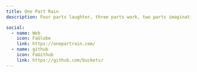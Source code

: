 ```yaml
---
title: One Part Rain
description: Four parts laughter, three parts work, two parts imagination, and one part rain

social:
  - name: Web
    icon: FaGlobe
    link: https://onepartrain.com/
  - name: github
    icon: FaGithub
    link: https://github.com/buckets/
---
```

